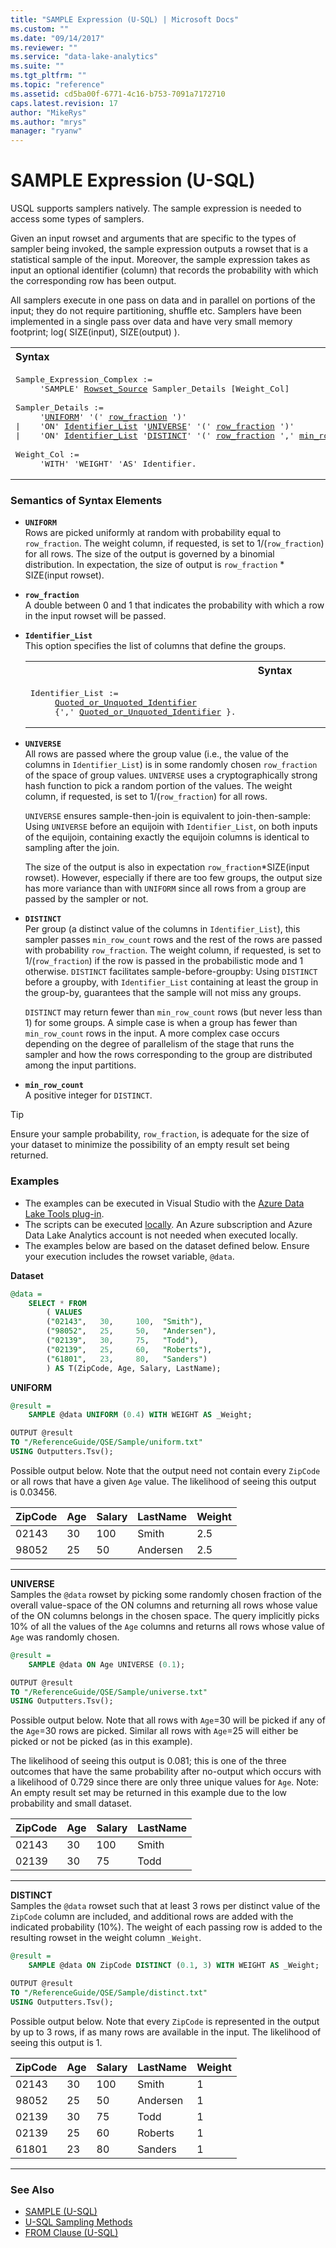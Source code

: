 ```yaml
---
title: "SAMPLE Expression (U-SQL) | Microsoft Docs"
ms.custom: ""
ms.date: "09/14/2017"
ms.reviewer: ""
ms.service: "data-lake-analytics"
ms.suite: ""
ms.tgt_pltfrm: ""
ms.topic: "reference"
ms.assetid: cd5ba00f-6771-4c16-b753-7091a7172710
caps.latest.revision: 17
author: "MikeRys"
ms.author: "mrys"
manager: "ryanw"
---
```

# SAMPLE Expression (U-SQL)
USQL supports samplers natively. The sample expression is needed to access some types of samplers. 

Given an input rowset and arguments that are specific to the types of sampler being invoked, the sample expression outputs a rowset that is a statistical sample of the input.  Moreover, the sample expression takes as input an optional identifier (column) that records the probability with which the corresponding row has been output.

All samplers execute in one pass on data and in parallel on portions of the input; they do not require partitioning, shuffle etc.  Samplers have been implemented in a single pass over data and have very small memory footprint; log( SIZE(input), SIZE(output) ).

<table><th align="left">Syntax</th><tr><td><pre>
Sample_Expression_Complex :=                                                                             
     'SAMPLE' <a href="from-clause-u-sql.md#row_src">Rowset_Source</a> Sampler_Details [Weight_Col]<br />
Sampler_Details := 
     '<a href="#uniform">UNIFORM</a>' '(' <a href="#row_fraction">row_fraction</a> ')'
|    'ON' <a href="#ON">Identifier_List</a> '<a href="#universe">UNIVERSE</a>' '(' <a href="#row_fraction">row_fraction</a> ')'
|    'ON' <a href="#ON">Identifier_List</a> '<a href="#distinct">DISTINCT</a>' '(' <a href="#row_fraction">row_fraction</a> ',' <a href="#min_row_count">min_row_count</a> ')'<br />
Weight_Col :=
     'WITH' 'WEIGHT' 'AS' Identifier.
</pre></td></tr></table>


### Semantics of Syntax Elements   
- <a name="uniform"></a>**`UNIFORM`**  
  Rows are picked uniformly at random with probability equal to `row_fraction`.  The weight column, if requested, is set to 1/(`row_fraction`) for all rows.  The size of the output is governed by a binomial distribution. In expectation, the size of output is `row_fraction` * SIZE(input rowset).
 
- <a name="row_fraction"></a>**`row_fraction`**  
  A double between 0 and 1 that indicates the probability with which a row in the input rowset will be passed.

- <a name="ON"></a>**`Identifier_List`**   
  This option specifies the list of columns that define the groups.  
  
  <table><th>Syntax</th><tr><td><pre>
  Identifier_List :=                                                                                  
       <a href="u-sql-identifiers.md">Quoted_or_Unquoted_Identifier</a>                                               
       {',' <a href="u-sql-identifiers.md">Quoted_or_Unquoted_Identifier</a> }.
  </pre></td></tr></table>

- <a name="universe"></a>**`UNIVERSE`**  
  All rows are passed where the group value (i.e., the value of the columns in `Identifier_List`) is in some randomly chosen `row_fraction` of the space of group values. `UNIVERSE` uses a cryptographically strong hash function to pick a random portion of the values. The weight column, if requested, is set to 1/(`row_fraction`) for all rows.  

  `UNIVERSE` ensures sample-then-join is equivalent to join-then-sample: Using `UNIVERSE` before an equijoin with `Identifier_List`, on both inputs of the equijoin, containing exactly the equijoin columns is identical to sampling after the join.
    
  The size of the output is also in expectation `row_fraction`*SIZE(input rowset). However, especially if there are too few groups, the output size has more variance than with `UNIFORM` since all rows from a group are passed by the sampler or not.  

- <a name="distinct"></a>**`DISTINCT`**  
  Per group (a distinct value of the columns in `Identifier_List`), this sampler passes `min_row_count` rows and the rest of the rows are passed with probability `row_fraction`.  The weight column, if requested, is set to 1/(`row_fraction`) if the row is passed in the probabilistic mode and 1 otherwise.  `DISTINCT` facilitates sample-before-groupby: Using `DISTINCT` before a groupby, with `Identifier_List` containing at least the group in the group-by, guarantees that the sample will not miss any groups.
  
  `DISTINCT` may return fewer than `min_row_count` rows (but never less than 1) for some groups. A simple case is when a group has fewer than `min_row_count` rows in the input. A more complex case occurs depending on the degree of parallelism of the stage that runs the sampler and how the rows corresponding to the group are distributed among the input partitions. 

- <a name="min_row_count"></a>**`min_row_count`**  
  A positive integer for  `DISTINCT`.

> [!TIP] 
> Ensure your sample probability, `row_fraction`, is adequate for the size of your dataset to minimize the possibility of an empty result set being returned.


### Examples
- The examples can be executed in Visual Studio with the [Azure Data Lake Tools plug-in](https://www.microsoft.com/download/details.aspx?id=49504).  
- The scripts can be executed [locally](https://docs.microsoft.com/azure/data-lake-analytics/data-lake-analytics-data-lake-tools-get-started#run-u-sql-locally).  An Azure subscription and Azure Data Lake Analytics account is not needed when executed locally.
- The examples below are based on the dataset defined below.  Ensure your execution includes the rowset variable, `@data`.  

**Dataset**   
```sql
@data = 
    SELECT * FROM 
        ( VALUES
        ("02143",   30,     100,  "Smith"),
        ("98052",   25,     50,   "Andersen"),
        ("02139",   30,     75,   "Todd"),
        ("02139",   25,     60,   "Roberts"),
        ("61801",   23,     80,   "Sanders")
        ) AS T(ZipCode, Age, Salary, LastName);
```

**UNIFORM**  
```sql
@result = 
    SAMPLE @data UNIFORM (0.4) WITH WEIGHT AS _Weight;

OUTPUT @result
TO "/ReferenceGuide/QSE/Sample/uniform.txt"
USING Outputters.Tsv();
```
Possible output below.  Note that the output need not contain every `ZipCode` or all rows that have a given `Age` value.  The likelihood of seeing this output is 0.03456.

ZipCode  |Age      |Salary   |LastName |Weight  
---------|---------|---------|---------|---------  
02143    |30       |100      |Smith    |2.5
98052    |25       |50       |Andersen |2.5 
--------------------------------------------------

**UNIVERSE**  
Samples the `@data` rowset by picking some randomly chosen fraction of the overall value-space of the ON columns and returning all rows whose value of the ON columns belongs in the chosen space. The query implicitly picks 10% of all the values of the `Age` columns and returns all rows whose value of `Age` was randomly chosen. 
```sql
@result = 
    SAMPLE @data ON Age UNIVERSE (0.1);

OUTPUT @result
TO "/ReferenceGuide/QSE/Sample/universe.txt"
USING Outputters.Tsv();
```
Possible output below.  Note that all rows with `Age`=30 will be picked if any of the `Age`=30 rows are picked. Similar all rows with `Age`=25 will either be picked or not be picked (as in this example). 

The likelihood of seeing this output is 0.081; this is one of the three outcomes that have the same probability after no-output which occurs with a likelihood of 0.729 since there are only three unique values for `Age`.  Note: An empty result set may be returned in this example due to the low probability and small dataset.

ZipCode  |Age      |Salary   |LastName  
---------|---------|---------|--------- 
02143    |30       |100      |Smith    
02139    |30       |75       |Todd 
--------------------------------------------------


**DISTINCT**  
Samples the `@data` rowset such that at least 3 rows per distinct value of the `ZipCode` column are included, and additional rows are added with the indicated probability (10%). The weight of each passing row is added to the resulting rowset in the weight column `_Weight`. 
```sql
@result = 
    SAMPLE @data ON ZipCode DISTINCT (0.1, 3) WITH WEIGHT AS _Weight;

OUTPUT @result
TO "/ReferenceGuide/QSE/Sample/distinct.txt"
USING Outputters.Tsv();
```
Possible output below.  Note that every `ZipCode` is represented in the output by up to 3 rows, if as many rows are available in the input. The likelihood of seeing this output is 1.

ZipCode  |Age      |Salary   |LastName |Weight  
---------|---------|---------|---------|---------  
02143    |30       |100      |Smith    |1
98052    |25       |50       |Andersen |1 
02139    |30       |75       |Todd     |1
02139    |25       |60       |Roberts  |1 
61801    |23       |80       |Sanders  |1 
--------------------------------------------------


### See Also
* [SAMPLE (U-SQL)](sample-u-sql.md)
* [U-SQL Sampling Methods](u-sql-sampling-methods.md)  
* [FROM Clause (U-SQL)](from-clause-u-sql.md) 
